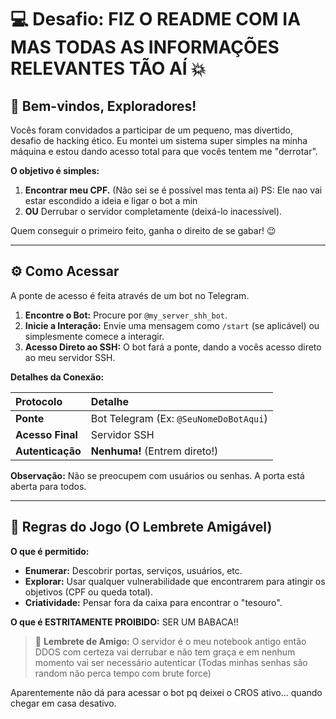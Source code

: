
# 💻 Desafio: FIZ O README COM IA MAS TODAS AS INFORMAÇÕES RELEVANTES TÃO AÍ 💥

## 🎉 Bem-vindos, Exploradores!

Vocês foram convidados a participar de um pequeno, mas divertido, desafio de hacking ético. Eu montei um sistema super simples na minha máquina e estou dando acesso total para que vocês tentem me "derrotar".

**O objetivo é simples:**
1.  **Encontrar meu CPF.** (Não sei se é possível mas tenta ai) PS: Ele nao vai estar escondido a ideia e ligar o bot a min
2.  **OU** Derrubar o servidor completamente (deixá-lo inacessível).

Quem conseguir o primeiro feito, ganha o direito de se gabar! 😉

---

## ⚙️ Como Acessar

A ponte de acesso é feita através de um bot no Telegram.

1.  **Encontre o Bot:** Procure por `@my_server_shh_bot`.
2.  **Inicie a Interação:** Envie uma mensagem como `/start` (se aplicável) ou simplesmente comece a interagir.
3.  **Acesso Direto ao SSH:** O bot fará a ponte, dando a vocês acesso direto ao meu servidor SSH.

**Detalhes da Conexão:**

| Protocolo | Detalhe |
| :--- | :--- |
| **Ponte** | Bot Telegram (Ex: `@SeuNomeDoBotAqui`) |
| **Acesso Final** | Servidor SSH |
| **Autenticação** | **Nenhuma!** (Entrem direto!) |

**Observação:** Não se preocupem com usuários ou senhas. A porta está aberta para todos.

---

## 🚨 Regras do Jogo (O Lembrete Amigável)

**O que é permitido:**
* **Enumerar:** Descobrir portas, serviços, usuários, etc.
* **Explorar:** Usar qualquer vulnerabilidade que encontrarem para atingir os objetivos (CPF ou queda total).
* **Criatividade:** Pensar fora da caixa para encontrar o "tesouro".

**O que é **ESTRITAMENTE PROIBIDO**:**
SER UM BABACA!!

> 🧡 **Lembrete de Amigo:** O servidor é o meu notebook antigo então DDOS com certeza vai derrubar e não tem graça e em nenhum momento vai ser necessário autenticar (Todas minhas senhas são random não perca tempo com brute force)

Aparentemente não dá para acessar o bot pq deixei o CROS ativo... quando chegar em casa desativo.